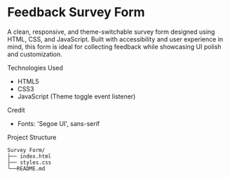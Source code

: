 # Feedback Survey Form

A clean, responsive, and theme-switchable survey form designed using HTML, CSS, and JavaScript. Built with accessibility and user experience in mind, this form is ideal for collecting feedback while showcasing UI polish and customization.


Technologies Used
- HTML5
- CSS3
- JavaScript (Theme toggle event listener)

Credit
- Fonts: 'Segoe UI', sans-serif

Project Structure

```
Survey Form/
├── index.html
├── styles.css
└──README.md
```